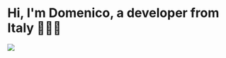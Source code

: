 <h1> Hi, I'm Domenico, a developer from Italy 👨🏽‍💻 </h1>


![](https://cdn.dribbble.com/users/2289744/screenshots/7314283/media/df0dde9ed680a9ae91ee63c57aefad9c.gif)



<!--
**domenicolorusso/domenicolorusso** is a ✨ _special_ ✨ repository because its `README.md` (this file) appears on your GitHub profile.

Here are some ideas to get you started:

- 🔭 I’m currently working on ...
- 🌱 I’m currently learning ...
- 👯 I’m looking to collaborate on ...
- 🤔 I’m looking for help with ...
- 💬 Ask me about ...
- 📫 How to reach me: ...
- 😄 Pronouns: ...
- ⚡ Fun fact: ...
-->
